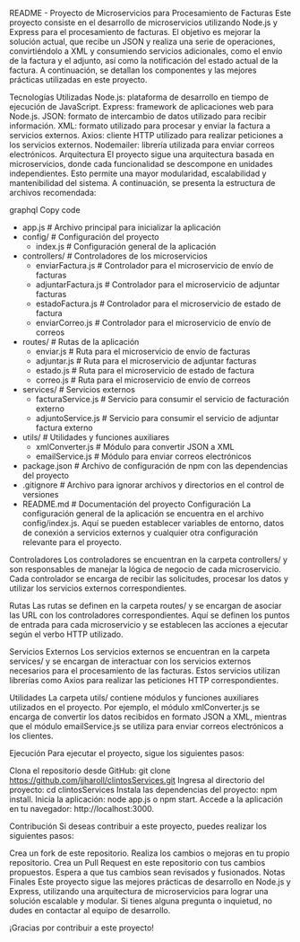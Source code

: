 README - Proyecto de Microservicios para Procesamiento de Facturas
Este proyecto consiste en el desarrollo de microservicios utilizando Node.js y Express para el procesamiento de facturas. El objetivo es mejorar la solución actual, que recibe un JSON y realiza una serie de operaciones, convirtiéndolo a XML y consumiendo servicios adicionales, como el envío de la factura y el adjunto, así como la notificación del estado actual de la factura. A continuación, se detallan los componentes y las mejores prácticas utilizadas en este proyecto.

Tecnologías Utilizadas
Node.js: plataforma de desarrollo en tiempo de ejecución de JavaScript.
Express: framework de aplicaciones web para Node.js.
JSON: formato de intercambio de datos utilizado para recibir información.
XML: formato utilizado para procesar y enviar la factura a servicios externos.
Axios: cliente HTTP utilizado para realizar peticiones a los servicios externos.
Nodemailer: librería utilizada para enviar correos electrónicos.
Arquitectura
El proyecto sigue una arquitectura basada en microservicios, donde cada funcionalidad se descompone en unidades independientes. Esto permite una mayor modularidad, escalabilidad y mantenibilidad del sistema. A continuación, se presenta la estructura de archivos recomendada:

graphql
Copy code
- app.js               # Archivo principal para inicializar la aplicación
- config/              # Configuración del proyecto
  - index.js           # Configuración general de la aplicación
- controllers/         # Controladores de los microservicios
  - enviarFactura.js   # Controlador para el microservicio de envío de facturas
  - adjuntarFactura.js # Controlador para el microservicio de adjuntar facturas
  - estadoFactura.js   # Controlador para el microservicio de estado de factura
  - enviarCorreo.js    # Controlador para el microservicio de envío de correos
- routes/              # Rutas de la aplicación
  - enviar.js          # Ruta para el microservicio de envío de facturas
  - adjuntar.js        # Ruta para el microservicio de adjuntar facturas
  - estado.js          # Ruta para el microservicio de estado de factura
  - correo.js          # Ruta para el microservicio de envío de correos
- services/            # Servicios externos
  - facturaService.js  # Servicio para consumir el servicio de facturación externo
  - adjuntoService.js  # Servicio para consumir el servicio de adjuntar factura externo
- utils/               # Utilidades y funciones auxiliares
  - xmlConverter.js    # Módulo para convertir JSON a XML
  - emailService.js    # Módulo para enviar correos electrónicos
- package.json         # Archivo de configuración de npm con las dependencias del proyecto
- .gitignore           # Archivo para ignorar archivos y directorios en el control de versiones
- README.md            # Documentación del proyecto
Configuración
La configuración general de la aplicación se encuentra en el archivo config/index.js. Aquí se pueden establecer variables de entorno, datos de conexión a servicios externos y cualquier otra configuración relevante para el proyecto.

Controladores
Los controladores se encuentran en la carpeta controllers/ y son responsables de manejar la lógica de negocio de cada microservicio. Cada controlador se encarga de recibir las solicitudes, procesar los datos y utilizar los servicios externos correspondientes.

Rutas
Las rutas se definen en la carpeta routes/ y se encargan de asociar las URL con los controladores correspondientes. Aquí se definen los puntos de entrada para cada microservicio y se establecen las acciones a ejecutar según el verbo HTTP utilizado.

Servicios Externos
Los servicios externos se encuentran en la carpeta services/ y se encargan de interactuar con los servicios externos necesarios para el procesamiento de las facturas. Estos servicios utilizan librerías como Axios para realizar las peticiones HTTP correspondientes.

Utilidades
La carpeta utils/ contiene módulos y funciones auxiliares utilizados en el proyecto. Por ejemplo, el módulo xmlConverter.js se encarga de convertir los datos recibidos en formato JSON a XML, mientras que el módulo emailService.js se utiliza para enviar correos electrónicos a los clientes.

Ejecución
Para ejecutar el proyecto, sigue los siguientes pasos:

Clona el repositorio desde GitHub: git clone https://github.com/jjharoll/clintosServices.git
Ingresa al directorio del proyecto: cd clintosServices
Instala las dependencias del proyecto: npm install.
Inicia la aplicación: node app.js o npm start.
Accede a la aplicación en tu navegador: http://localhost:3000.

Contribución
Si deseas contribuir a este proyecto, puedes realizar los siguientes pasos:

Crea un fork de este repositorio.
Realiza los cambios o mejoras en tu propio repositorio.
Crea un Pull Request en este repositorio con tus cambios propuestos.
Espera a que tus cambios sean revisados y fusionados.
Notas Finales
Este proyecto sigue las mejores prácticas de desarrollo en Node.js y Express, utilizando una arquitectura de microservicios para lograr una solución escalable y modular. Si tienes alguna pregunta o inquietud, no dudes en contactar al equipo de desarrollo.

¡Gracias por contribuir a este proyecto!
